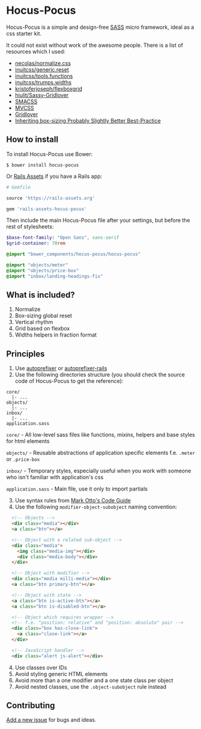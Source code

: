 # Hocus-Pocus

Hocus-Pocus is a simple and design-free [SASS][1] micro framework, ideal as a css starter kit.

It could not exist without work of the awesome people. There is a list of resources which I used:

* [necolas/normalize.css][11]
* [inuitcss/generic.reset][2]
* [inuitcss/tools.functions][4]
* [inuitcss/trumps.widths][16]
* [kristoferjoseph/flexboxgrid][10]
* [hiulit/Sassy-Gridlover][13]
* [SMACSS][14]
* [MVCSS][15]
* [Gridlover][12]
* [Inheriting box-sizing Probably Slightly Better Best-Practice][3]

## How to install

To install Hocus-Pocus use Bower:

```shell
$ bower install hocus-pocus
```

Or [Rails Assets][5] if you have a Rails app:

```rb
# Gemfile

source 'https://rails-assets.org'

gem 'rails-assets-hocus-pocus'
```

Then include the main Hocus-Pocus file after your settings, but before the rest of stylesheets:

```sass
$base-font-family: "Open Sans", sans-serif
$grid-container: 70rem

@import "bower_components/hocus-pocus/hocus-pocus"

@import "objects/meter"
@import "objects/price-box"
@import "inbox/landing-headings-fix"
```

## What is included?

1. Normalize
2. Box-sizing global reset
3. Vertical rhythm
4. Grid based on flexbox
5. Widths helpers in fraction format

## Principles

1. Use [autoprefixer][6] or [autoprefixer-rails][7]
2. Use the following directories structure (you should check the source code of Hocus-Pocus to get the reference):

  ```
  core/
    |- ...
  objects/
    |- ...
  inbox/
    |- ...
  application.sass
  ```

  `core/` - All low-level sass files like functions, mixins, helpers and base styles for html elements

  `objects/` - Reusable abstractions of application specific elements f.e. `.meter` or `.price-box`

  `inbox/` - Temporary styles, especially useful when you work with someone who isn't familiar with application's css

  `application.sass` - Main file, use it only to import partials

3. Use syntax rules from [Mark Otto's Code Guide][8]
4. Use the following `modifier-object-subobject` naming convention:

  ```html
    <!-- Objects -->
    <div class="media"></div>
    <a class="btn"></a>

    <!-- Object with a related sub-object -->
    <div class="media">
      <img class="media-img"></div>
      <div class="media-body"></div>
    </div>

    <!-- Object with modifier -->
    <div class="media milli-media"></div>
    <a class="btn primary-btn"></a>

    <!-- Object with state -->
    <a class="btn is-active-btn"></a>
    <a class="btn is-disabled-btn"></a>

    <!-- Object which requires wrapper -->
    <!-- f.e. "position: relative" and "position: absolute" pair -->
    <div class="box has-close-link">
      <a class="close-link"></a>
    </div>

    <!-- JavaScript handler -->
    <div class="alert js-alert"></div>
  ```
4. Use classes over IDs
5. Avoid styling generic HTML elements
6. Avoid more than a one modifier and a one state class per object
7. Avoid nested classes, use the `.object-subobject` rule instead

## Contributing

[Add a new issue][9] for bugs and ideas.

[1]: http://sass-lang.com
[2]: https://github.com/inuitcss/generic.reset
[3]: http://css-tricks.com/inheriting-box-sizing-probably-slightly-better-best-practice/
[4]: https://github.com/inuitcss/tools.functions
[5]: https://rails-assets.org
[6]: https://github.com/postcss/autoprefixer
[7]: https://github.com/ai/autoprefixer-rails
[8]: http://codeguide.co/#css
[9]: https://github.com/bkzl/hocus-pocus/issues
[10]: https://github.com/kristoferjoseph/flexboxgrid
[11]: https://github.com/necolas/normalize.css
[12]: http://www.gridlover.net
[13]: https://github.com/hiulit/Sassy-Gridlover
[14]: https://smacss.com
[15]: http://mvcss.io
[16]: https://github.com/inuitcss/trumps.widths
